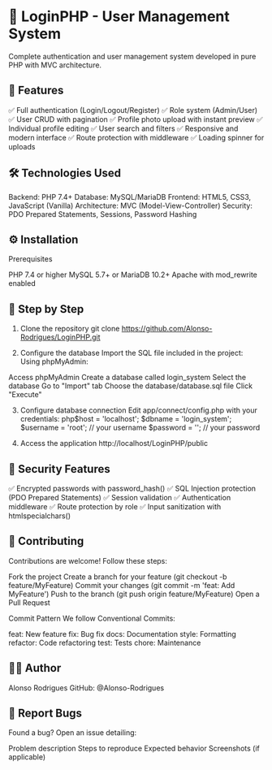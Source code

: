 # 📱 LoginPHP - User Management System
Complete authentication and user management system developed in pure PHP with MVC architecture.

## 🚀 Features
✅ Full authentication (Login/Logout/Register)
✅ Role system (Admin/User)
✅ User CRUD with pagination
✅ Profile photo upload with instant preview
✅ Individual profile editing
✅ User search and filters
✅ Responsive and modern interface
✅ Route protection with middleware
✅ Loading spinner for uploads

## 🛠️ Technologies Used
Backend: PHP 7.4+
Database: MySQL/MariaDB
Frontend: HTML5, CSS3, JavaScript (Vanilla)
Architecture: MVC (Model-View-Controller)
Security: PDO Prepared Statements, Sessions, Password Hashing

## ⚙️ Installation
Prerequisites

PHP 7.4 or higher
MySQL 5.7+ or MariaDB 10.2+
Apache with mod_rewrite enabled

## 👣 Step by Step
1. Clone the repository
git clone https://github.com/Alonso-Rodrigues/LoginPHP.git

2. Configure the database
Import the SQL file included in the project:
Using phpMyAdmin:

Access phpMyAdmin
Create a database called login_system
Select the database
Go to "Import" tab
Choose the database/database.sql file
Click "Execute"

3. Configure database connection
Edit app/connect/config.php with your credentials:
php$host = 'localhost';
$dbname = 'login_system';
$username = 'root';      // your username
$password = '';          // your password

4. Access the application
http://localhost/LoginPHP/public

## 🔐 Security Features
✅ Encrypted passwords with password_hash()
✅ SQL Injection protection (PDO Prepared Statements)
✅ Session validation
✅ Authentication middleware
✅ Route protection by role
✅ Input sanitization with htmlspecialchars()

## 🤝 Contributing
Contributions are welcome! Follow these steps:

Fork the project
Create a branch for your feature (git checkout -b feature/MyFeature)
Commit your changes (git commit -m 'feat: Add MyFeature')
Push to the branch (git push origin feature/MyFeature)
Open a Pull Request

Commit Pattern
We follow Conventional Commits:

feat: New feature
fix: Bug fix
docs: Documentation
style: Formatting
refactor: Code refactoring
test: Tests
chore: Maintenance

## 👨‍💻 Author
Alonso Rodrigues
GitHub: @Alonso-Rodrigues

## 🐛 Report Bugs
Found a bug? Open an issue detailing:

Problem description
Steps to reproduce
Expected behavior
Screenshots (if applicable)
